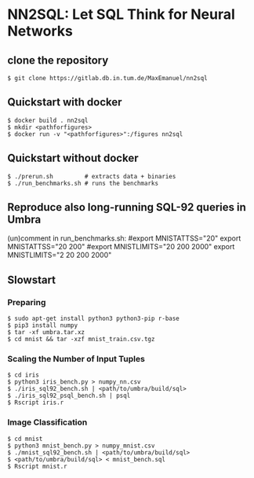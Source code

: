 # NN2SQL: Let SQL Think for Neural Networks

## clone the repository
    $ git clone https://gitlab.db.in.tum.de/MaxEmanuel/nn2sql

## Quickstart with docker
    $ docker build . nn2sql
    $ mkdir <pathforfigures>
    $ docker run -v "<pathforfigures>":/figures nn2sql

## Quickstart without docker
    $ ./prerun.sh         # extracts data + binaries
    $ ./run_benchmarks.sh # runs the benchmarks

## Reproduce also long-running SQL-92 queries in Umbra
(un)comment in run_benchmarks.sh:
    #export MNISTATTSS="20"
    export MNISTATTSS="20 200"
    #export MNISTLIMITS="20 200 2000"
    export MNISTLIMITS="2 20 200 2000"

## Slowstart
### Preparing
    $ sudo apt-get install python3 python3-pip r-base
    $ pip3 install numpy
    $ tar -xf umbra.tar.xz
    $ cd mnist && tar -xzf mnist_train.csv.tgz

### Scaling the Number of Input Tuples
    $ cd iris
    $ python3 iris_bench.py > numpy_nn.csv
    $ ./iris_sql92_bench.sh | <path/to/umbra/build/sql>
    $ ./iris_sql92_psql_bench.sh | psql
    $ Rscript iris.r

### Image Classification
    $ cd mnist
    $ python3 mnist_bench.py > numpy_mnist.csv
    $ ./mnist_sql92_bench.sh | <path/to/umbra/build/sql>
    $ <path/to/umbra/build/sql> < mnist_bench.sql
    $ Rscript mnist.r
